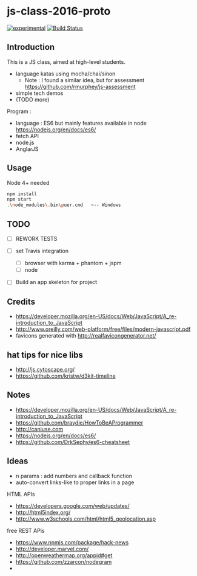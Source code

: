 # js-class-2016-proto

[![experimental](http://badges.github.io/stability-badges/dist/experimental.svg)](http://github.com/badges/stability-badges)
[![Build Status](https://travis-ci.org/EpitaJS/js-class-2016.svg?branch=master)](https://travis-ci.org/EpitaJS/js-class-2016)

## Introduction
This is a JS class, aimed at high-level students.

* language katas using mocha/chai/sinon
  * Note : I found a similar idea, but for assessment https://github.com/rmurphey/js-assessment
* simple tech demos
* (TODO more)

Program :
* language : ES6 but mainly features available in node https://nodejs.org/en/docs/es6/
* fetch API
* node.js
* AnglarJS


## Usage
Node 4+ needed

```bash
npm install
npm start
.\node_modules\.bin\puer.cmd   <-- Windows
```


## TODO
* [ ] REWORK TESTS
* [ ] set Travis integration
  * [ ] browser with karma + phantom + jspm
  * [ ] node
* [ ] Build an app skeleton for project


## Credits
* https://developer.mozilla.org/en-US/docs/Web/JavaScript/A_re-introduction_to_JavaScript
* http://www.oreilly.com/web-platform/free/files/modern-javascript.pdf
* favicons generated with http://realfavicongenerator.net/


## hat tips for nice libs
* http://js.cytoscape.org/
* https://github.com/kristw/d3kit-timeline


## Notes
* https://developer.mozilla.org/en-US/docs/Web/JavaScript/A_re-introduction_to_JavaScript
* https://github.com/braydie/HowToBeAProgrammer
* http://caniuse.com
* https://nodejs.org/en/docs/es6/
* https://github.com/DrkSephy/es6-cheatsheet

## Ideas
* n params : add numbers and callback function
* auto-convert links-like to proper links in a page

HTML APIs
* https://developers.google.com/web/updates/
* http://html5index.org/
* http://www.w3schools.com/html/html5_geolocation.asp

free REST APis
* https://www.npmjs.com/package/hack-news
* http://developer.marvel.com/
* http://openweathermap.org/appid#get
* https://github.com/zzarcon/nodegram
*
